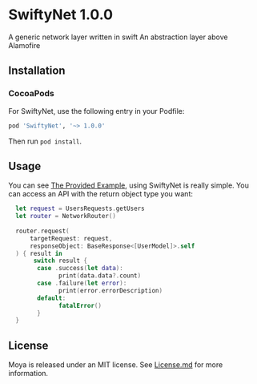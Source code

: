 # SwiftyNet 1.0.0
A generic network layer written in swift
An abstraction layer above Alamofire

## Installation
### CocoaPods

For SwiftyNet, use the following entry in your Podfile:

```rb
pod 'SwiftyNet', '~> 1.0.0'
```
Then run `pod install`.

## Usage

You can see [The Provided Example](https://github.com/mohammed-salah-zidane/SwiftyNet/tree/main/Example/SwiftNetTest), using SwiftyNet is really simple. You can access an API with the return object type you want:

```swift
  let request = UsersRequests.getUsers
  let router = NetworkRouter()
      
  router.request( 
      targetRequest: request,
      responseObject: BaseResponse<[UserModel]>.self
  ) { result in
       switch result {
        case .success(let data):
              print(data.data?.count)
        case .failure(let error):
              print(error.errorDescription)
        default:
              fatalError()
        }
  }
```

## License

Moya is released under an MIT license. See [License.md](https://github.com/Moya/Moya/blob/master/License.md) for more information.
